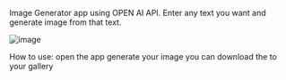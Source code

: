 Image Generator app using OPEN AI API.
Enter any text you want and generate image from that text.

![image](https://github.com/Ghassano7/Image-Generator/assets/39637137/e1fd0469-7382-4be9-9d1f-c2071c72a895)



How to use:
open the app 
generate your image 
you can download the to your gallery


